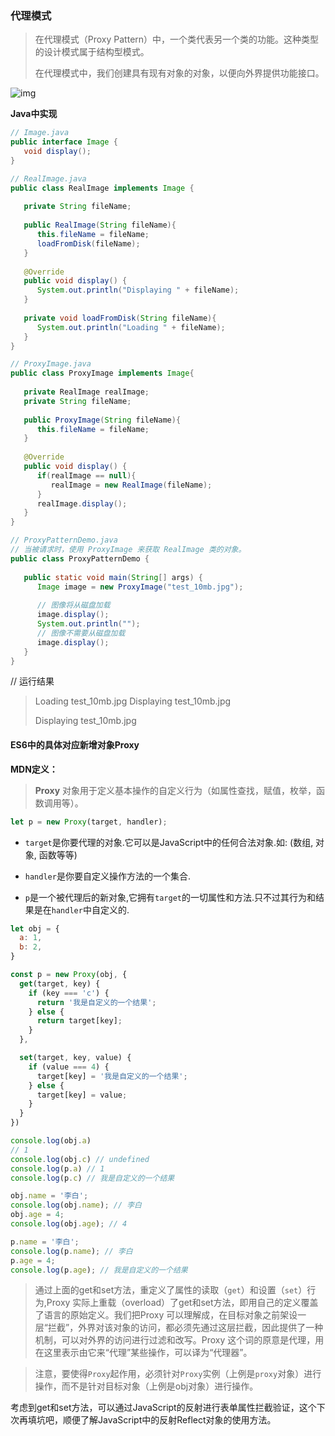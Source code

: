 ### 代理模式

> 在代理模式（Proxy Pattern）中，一个类代表另一个类的功能。这种类型的设计模式属于结构型模式。
>
> 在代理模式中，我们创建具有现有对象的对象，以便向外界提供功能接口。

![img](D:\git\blog\icon\代理模式.png)

**Java中实现**

```java
// Image.java
public interface Image {
   void display();
}
```

```java
// RealImage.java
public class RealImage implements Image {
 
   private String fileName;
 
   public RealImage(String fileName){
      this.fileName = fileName;
      loadFromDisk(fileName);
   }
 
   @Override
   public void display() {
      System.out.println("Displaying " + fileName);
   }
 
   private void loadFromDisk(String fileName){
      System.out.println("Loading " + fileName);
   }
}
```

```java
// ProxyImage.java
public class ProxyImage implements Image{
 
   private RealImage realImage;
   private String fileName;
 
   public ProxyImage(String fileName){
      this.fileName = fileName;
   }
 
   @Override
   public void display() {
      if(realImage == null){
         realImage = new RealImage(fileName);
      }
      realImage.display();
   }
}
```

```java
// ProxyPatternDemo.java
// 当被请求时，使用 ProxyImage 来获取 RealImage 类的对象。
public class ProxyPatternDemo {
   
   public static void main(String[] args) {
      Image image = new ProxyImage("test_10mb.jpg");
 
      // 图像将从磁盘加载
      image.display(); 
      System.out.println("");
      // 图像不需要从磁盘加载
      image.display();  
   }
}

```

// 运行结果

> Loading test_10mb.jpg
> Displaying test_10mb.jpg
>
> 
>
> Displaying test_10mb.jpg

#### **ES6中的具体对应新增对象Proxy**

**MDN定义：**

> **Proxy** 对象用于定义基本操作的自定义行为（如属性查找，赋值，枚举，函数调用等）。

```js
let p = new Proxy(target, handler);
```

- `target`是你要代理的对象.它可以是JavaScript中的任何合法对象.如: (数组, 对象, 函数等等)



- `handler`是你要自定义操作方法的一个集合.



- `p`是一个被代理后的新对象,它拥有`target`的一切属性和方法.只不过其行为和结果是在`handler`中自定义的.

```js
let obj = {
  a: 1,
  b: 2,
}

const p = new Proxy(obj, {
  get(target, key) {
    if (key === 'c') {
      return '我是自定义的一个结果';
    } else {
      return target[key];
    }
  },

  set(target, key, value) {
    if (value === 4) {
      target[key] = '我是自定义的一个结果';
    } else {
      target[key] = value;
    }
  }
})

console.log(obj.a) 
// 1 
console.log(obj.c) // undefined 
console.log(p.a) // 1 
console.log(p.c) // 我是自定义的一个结果

obj.name = '李白';
console.log(obj.name); // 李白
obj.age = 4;
console.log(obj.age); // 4

p.name = '李白';
console.log(p.name); // 李白
p.age = 4;
console.log(p.age); // 我是自定义的一个结果 
```

> 通过上面的get和set方法，重定义了属性的读取（`get`）和设置（`set`）行为,Proxy 实际上重载（overload）了get和set方法，即用自己的定义覆盖了语言的原始定义。我们把Proxy 可以理解成，在目标对象之前架设一层“拦截”，外界对该对象的访问，都必须先通过这层拦截，因此提供了一种机制，可以对外界的访问进行过滤和改写。Proxy 这个词的原意是代理，用在这里表示由它来“代理”某些操作，可以译为“代理器”。

> 注意，要使得`Proxy`起作用，必须针对`Proxy`实例（上例是`proxy`对象）进行操作，而不是针对目标对象（上例是obj对象）进行操作。

考虑到get和set方法，可以通过JavaScript的反射进行表单属性拦截验证，这个下次再填坑吧，顺便了解JavaScript中的反射Reflect对象的使用方法。